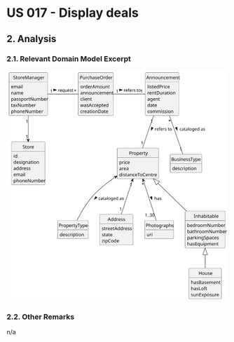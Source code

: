 # US 017 - Display deals
## 2. Analysis

### 2.1. Relevant Domain Model Excerpt 

![Domain Model](svg/us018-domain-model.svg)

### 2.2. Other Remarks

n/a